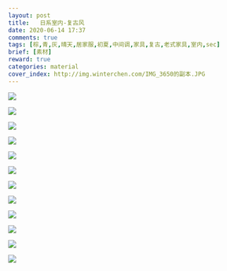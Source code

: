 ```yaml
---
layout: post
title:   日系室内-复古风
date: 2020-06-14 17:37
comments: true
tags: [棕,青,灰,晴天,居家服,初夏,中间调,家具,复古,老式家具,室内,sec]
brief: [素材]
reward: true
categories: material
cover_index: http://img.winterchen.com/IMG_3650的副本.JPG
---
```


![](http://img.winterchen.com/IMG_3650.JPG)

![](http://img.winterchen.com/IMG_3641.JPG)

![](http://img.winterchen.com/IMG_3642.JPG)

![](http://img.winterchen.com/IMG_3642.JPG)

![](http://img.winterchen.com/IMG_3643.JPG)

![](http://img.winterchen.com/IMG_3644.JPG)

![](http://img.winterchen.com/IMG_3645.JPG)

![](http://img.winterchen.com/IMG_3646.JPG)

![](http://img.winterchen.com/IMG_3647.JPG)

![](http://img.winterchen.com/IMG_3648.JPG)

![](http://img.winterchen.com/IMG_3649.JPG)

![](http://img.winterchen.com/IMG_3650.JPG)

